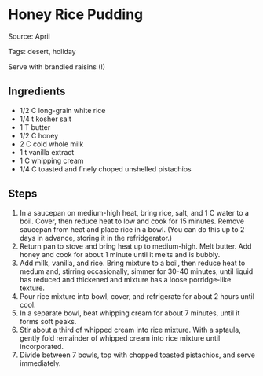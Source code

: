 # Honey Rice Pudding

Source: April

Tags: desert, holiday

Serve with brandied raisins (!)

## Ingredients

* 1/2 C long-grain white rice
* 1/4 t kosher salt
* 1 T butter
* 1/2 C honey
* 2 C cold whole milk
* 1 t vanilla extract
* 1 C whipping cream
* 1/4 C toasted and finely choped unshelled pistachios

## Steps

1. In a saucepan on medium-high heat, bring rice, salt, and 1 C water to a boil.  Cover, then reduce heat to low and cook for 15 minutes.  Remove saucepan from heat and place rice in a bowl.  (You can do this up to 2 days in advance, storing it in the refridgerator.)
2. Return pan to stove and bring heat up to medium-high.  Melt butter.  Add honey and cook for about 1 minute until it melts and is bubbly.
3. Add milk, vanilla, and rice.  Bring mixture to a boil, then reduce heat to medum and, stirring occasionally, simmer for 30-40 minutes, until liquid has reduced and thickened and mixture has a loose porridge-like texture.
4. Pour rice mixture into bowl, cover, and refrigerate for about 2 hours until cool.
5. In a separate bowl, beat whipping cream for about 7 minutes, until it forms soft peaks.
6. Stir about a third of whipped cream into rice mixture.  With a sptaula, gently fold remainder of whipped cream into rice mixture until incorporated.
7. Divide between 7 bowls, top with chopped toasted pistachios, and serve immediately.
